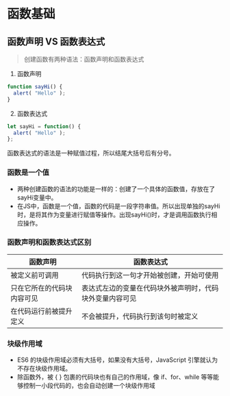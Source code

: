 # 函数基础
## 函数声明 VS 函数表达式
>创建函数有两种语法：函数声明和函数表达式

1. 函数声明
```javascript
function sayHi() {
  alert( "Hello" );
}
```
2. 函数表达式
```javascript
let sayHi = function() {
  alert( "Hello" );
};
```
函数表达式的语法是一种赋值过程，所以结尾大括号后有分号。
### 函数是一个值
* 两种创建函数的语法的功能是一样的：创建了一个具体的函数值，存放在了sayHi变量中。
* 在JS中，函数是一个值，函数的代码是一段字符串值。所以出现单独的sayHi时，是将其作为变量进行赋值等操作。出现sayHi()时，才是调用函数执行相应操作。
### 函数声明和函数表达式区别
|函数声明|函数表达式|
|---|---|
|被定义前可调用|代码执行到这一句才开始被创建，开始可使用|
|只在它所在的代码块内容可见|表达式左边的变量在代码块外被声明时，代码块外变量内容可见|
|在代码运行前被提升定义|不会被提升，代码执行到该句时被定义|
### 块级作用域
* ES6 的块级作用域必须有大括号，如果没有大括号，JavaScript 引擎就认为不存在块级作用域。
* 除函数外，被 { } 包裹的代码块也有自己的作用域，像 if、for、while 等等能够控制一小段代码的，也会自动创建一个块级作用域